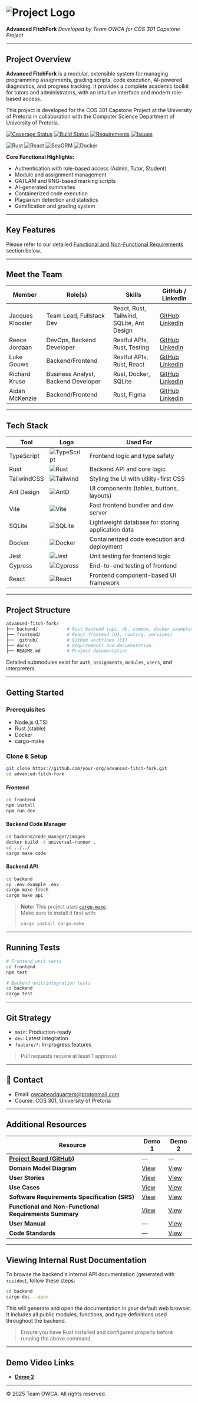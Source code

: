 # ![Project Logo](./frontend/public/ff_banner.png)

**Advanced FitchFork**
_Developed by Team OWCA for COS 301 Capstone Project_

---

## Project Overview

**Advanced FitchFork** is a modular, extensible system for managing programming assignments, grading scripts, code execution, AI-powered diagnostics, and progress tracking. It provides a complete academic toolkit for tutors and administrators, with an intuitive interface and modern role-based access.

This project is developed for the COS 301 Capstone Project at the University of Pretoria in collaboration with the Computer Science Department of University of Pretoria.

[![Coverage Status](https://img.shields.io/codecov/c/github/COS301-SE-2025/Advanced-FitchFork.svg)](https://codecov.io/gh/COS301-SE-2025/Advanced-FitchFork)
[![Build Status](https://github.com/COS301-SE-2025/Advanced-FitchFork/actions/workflows/ci.yml/badge.svg)](https://github.com/COS301-SE-2025/Advanced-FitchFork/actions)
[![Requirements](https://img.shields.io/badge/requirements-up%20to%20date-brightgreen.svg)](https://shields.io/)
[![Issues](https://img.shields.io/github/issues/COS301-SE-2025/Advanced-FitchFork.svg)](https://github.com/COS301-SE-2025/Advanced-FitchFork/issues)

![Rust](https://img.shields.io/badge/Rust-%23000000.svg?style=for-the-badge&logo=rust&logoColor=white)
![React](https://img.shields.io/badge/React-%2320232A.svg?style=for-the-badge&logo=react&logoColor=white)
![SeaORM](https://img.shields.io/crates/v/sea-orm.svg?style=for-the-badge&logo=rust&logoColor=white&label=SeaORM)
![Docker](https://img.shields.io/badge/Docker-%232496ED.svg?style=for-the-badge&logo=docker&logoColor=white)

**Core Functional Highlights:**

- Authentication with role-based access (Admin, Tutor, Student)
- Module and assignment management
- GATLAM and RNG-based marking scripts
- AI-generated summaries
- Containerized code execution
- Plagiarism detection and statistics
- Gamification and grading system

---

## Key Features

Please refer to our detailed [Functional and Non-Functional Requirements](#additional-resources) section below.

---

## Meet the Team

| Member           | Role(s)                             | Skills                                    | GitHub / LinkedIn                                                                                             |
| ---------------- | ----------------------------------- | ----------------------------------------- | ------------------------------------------------------------------------------------------------------------- |
| Jacques Klooster | Team Lead, Fullstack Dev            | React, Rust, Tailwind, SQLite, Ant Design | [GitHub](https://github.com/jacqu3sk) [LinkedIn](https://www.linkedin.com/in/jacquesklooster/)                |
| Reece Jordaan    | DevOps, Backend Developer           | Restful APIs, Rust, Testing               | [GitHub](https://github.com/ReeceJordaan) [LinkedIn](https://www.linkedin.com/in/reecejordaan/)               |
| Luke Gouws       | Backend/Frontend                    | Restful APIs, Rust, React                 | [GitHub](https://github.com/CartographySilence) [LinkedIn](https://www.linkedin.com/in/luke-gouws-4b07b7300/) |
| Richard Kruse    | Business Analyst, Backend Developer | Rust, Docker, SQLite                      | [GitHub](https://github.com/RKruse42) [LinkedIn](https://www.linkedin.com/in/richard-kruse/)                  |
| Aidan McKenzie   | Backend/Frontend                    | Rust, Figma                               | [GitHub](https://github.com/RaiderRoss) [LinkedIn](https://www.linkedin.com/in/aidan-mckenzie-772730355/)     |

---

## Tech Stack

| Tool        | Logo                                                  | Used For                                          |
| ----------- | ----------------------------------------------------- | ------------------------------------------------- |
| TypeScript  | ![TypeScript](./frontend/public/stack/typescript.png) | Frontend logic and type safety                    |
| Rust        | ![Rust](./frontend/public/stack/rust.png)             | Backend API and core logic                        |
| TailwindCSS | ![Tailwind](./frontend/public/stack/tailwind.png)     | Styling the UI with utility-first CSS             |
| Ant Design  | ![AntD](./frontend/public/stack/antd.png)             | UI components (tables, buttons, layouts)          |
| Vite        | ![Vite](./frontend/public/stack/vite.png)             | Fast frontend bundler and dev server              |
| SQLite      | ![SQLite](./frontend/public/stack/sqlite.png)         | Lightweight database for storing application data |
| Docker      | ![Docker](./frontend/public/stack/docker.png)         | Containerized code execution and deployment       |
| Jest        | ![Jest](./frontend/public/stack/jest.png)             | Unit testing for frontend logic                   |
| Cypress     | ![Cypress](./frontend/public/stack/cypress.png)       | End-to-end testing of frontend                    |
| React       | ![React](./frontend/public/stack/atom.png)            | Frontend component-based UI framework             |

---

## Project Structure

```bash
advanced-fitch-fork/
├── backend/           # Rust backend (api, db, common, docker examples)
├── frontend/          # React frontend (UI, routing, services)
├── .github/           # GitHub workflows (CI)
├── docs/              # Requirements and documentation
├── README.md          # Project documentation
```

Detailed submodules exist for `auth`, `assignments`, `modules`, `users`, and interpreters.

---

## Getting Started

### Prerequisites

- Node.js (LTS)
- Rust (stable)
- Docker
- cargo-make

### Clone & Setup

```bash
git clone https://github.com/your-org/advanced-fitch-fork.git
cd advanced-fitch-fork
```

#### Frontend

```bash
cd frontend
npm install
npm run dev
```

#### Backend Code Manager

```bash
cd backend/code_manager/images
docker build -t universal-runner .
cd ../../
cargo make code
```

#### Backend API

```bash
cd backend
cp .env.example .env
cargo make fresh
cargo make api
```

> **Note:** This project uses [`cargo-make`](https://sagiegurari.github.io/cargo-make/).  
> Make sure to install it first with:
>
> ```bash
> cargo install cargo-make
> ```

---

## Running Tests

```bash
# Frontend unit tests
cd frontend
npm test

# Backend unit/integration tests
cd backend
cargo test
```

---

## Git Strategy

- `main`: Production-ready
- `dev`: Latest integration
- `feature/*`: In-progress features

> Pull requests require at least 1 approval.

---

## 💌 Contact

- Email: [owcaheadquarters@protonmail.com](mailto:owcaheadquarters@protonmail.com)
- Course: COS 301, University of Pretoria

---

## Additional Resources

| Resource                                                                          | Demo 1                                             | Demo 2                                             |
| --------------------------------------------------------------------------------- | -------------------------------------------------- | -------------------------------------------------- |
| **[Project Board (GitHub)](https://github.com/orgs/COS301-SE-2025/projects/199)** | —                                                  | —                                                  |
| **Domain Model Diagram**                                                          | [View](./docs/demo1/domain_model.png)              | [View](./docs/demo2/domain_model.png)              |
| **User Stories**                                                                  | [View](./docs/demo1/user_stories.pdf)              | [View](./docs/demo2/user_stories.pdf)              |
| **Use Cases**                                                                     | [View](./docs/demo1/use_cases.pdf)                 | [View](./docs/demo2/use_cases.pdf)                 |
| **Software Requirements Specification (SRS)**                                     | [View](./docs/demo1/srs.pdf)                       | [View](./docs/demo2/srs.pdf)                       |
| **Functional and Non-Functional Requirements Summary**                            | [View](./docs/demo1/requirement_specification.pdf) | [View](./docs/demo2/requirement_specification.pdf) |
| **User Manual**                                                                   | —                                                  | [View](./docs/demo2/user_manual.pdf)               |
| **Code Standards**                                                                | —                                                  | [View](./docs/demo2/code_standards.pdf)            |

---

## Viewing Internal Rust Documentation

To browse the backend's internal API documentation (generated with `rustdoc`), follow these steps:

```bash
cd backend
cargo doc --open
```

This will generate and open the documentation in your default web browser. It includes all public modules, functions, and type definitions used throughout the backend.

> Ensure you have Rust installed and configured properly before running the above command.

---

## Demo Video Links

- **[Demo 2](https://drive.google.com/file/d/1HH14M2B5bdTDQUfJQkwJvmMiMGzrWq66/view?usp=sharing)**

---

© 2025 Team OWCA. All rights reserved.
